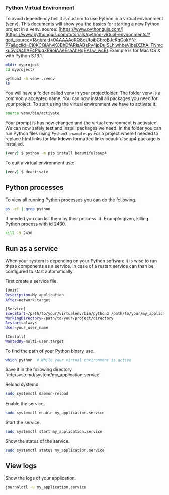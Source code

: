 ### Python Virtual Environment

To avoid dependency hell it is custom to use Python in a virtual environment (venv). This documents will show you the basics for starting a new Python project in a venv. source: [https://www.pythonguis.com/](https://www.pythonguis.com/tutorials/python-virtual-environments/?gad_source=1&gbraid=0AAAAAoRQ8xUfoibGbroBJeKqGokYN-P7a&gclid=Cj0KCQiAhvK8BhDfARIsABsPy4jpDuISLhiwhbeVlbeiXZhA_FNmcku5vlOj4hAE4PIugZE9olAAeEsaAhHgEALw_wcB)
Example is for Mac OS X with Python 3.13.1.


```bash
mkdir myproject
cd myproject/
```

```bash
python3 -m venv ./venv
ls
```

You will have a folder called venv in your projectfolder. The folder venv is a commonly accepted name. You can now install all packages you need for your project. To start using the virtual environment we have to activate it.

```bash
source venv/bin/activate
```

Your prompt is has now changed and the virtual environment is activated. We can now safely test and install packages we need. In the folder you can run Python files using `Python3 example.py` For a project where I needed to replace html links for Markdown formatted links beautifulsoup4 package is installed.

```bash
(venv) $ python -m pip install beautifulsoup4
```

To quit a virtual environment use:

```bash
(venv) $ deactivate
```

## Python processes

To view all running Python processes you can do the following.

```bash
ps -ef | grep python
```

If needed you can kill them by their process id. Example given, killing Python process with id 2430.

```bash
kill -9 2430
```

## Run as a service

When your system is depending on your Python software it is wise to run these components as a service. In case of a restart service can than be configured to start automatically.

First create a service file.

```bash
[Unit]
Description=My application
After=network.target

[Service]
ExecStart=/path/to/your/virtualenv/bin/python3 /path/to/your/my_application.py
WorkingDirectory=/path/to/your/project/directory
Restart=always
User=your_user_name

[Install]
WantedBy=multi-user.target
```

To find the path of your Python binary use.

```bash
which python  # While your virtual environment is active
```

Save it in the following directory '/etc/systemd/system/my_application.service'

Reload systemd.

```bash
sudo systemctl daemon-reload
```

Enable the service.

```bash
sudo systemctl enable my_application.service
```

Start the service.

```bash
sudo systemctl start my_application.service
```

Show the status of the service.

```bash
sudo systemctl status my_application.service
```

## View logs

Show the logs of your application.

```bash
journalctl -u my_application.service
```